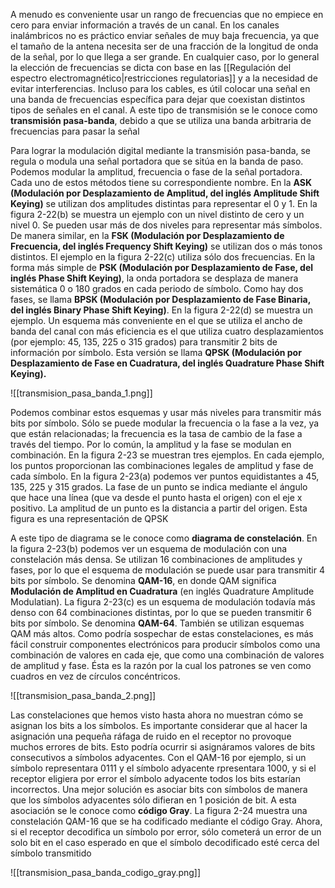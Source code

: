 A menudo es conveniente usar un rango de frecuencias que no empiece en cero para enviar información a través de un canal. En los canales inalámbricos no es práctico enviar señales de muy baja frecuencia, ya que el tamaño de la antena necesita ser de una fracción de la longitud de onda de la señal, por lo que llega a ser grande. En cualquier caso, por lo general la elección de frecuencias se dicta con base en las [[Regulación del espectro electromagnético|restricciones regulatorias]] y a la necesidad de evitar interferencias. Incluso para los cables, es útil colocar una señal en una banda de frecuencias específica para dejar que coexistan distintos tipos de señales en el canal. A este tipo de transmisión se le conoce como **transmisión pasa-banda**, debido a que se utiliza una banda arbitraria de frecuencias para pasar la señal

Para lograr la modulación digital mediante la transmisión pasa-banda, se regula o modula una señal portadora que se sitúa en la banda de paso. Podemos modular la amplitud, frecuencia o fase de la señal portadora. Cada uno de estos métodos tiene su correspondiente nombre. En la **ASK (Modulación por Desplazamiento de Amplitud, del inglés Amplitude Shift Keying)** se utilizan dos amplitudes distintas para representar el 0 y 1. En la figura 2-22(b) se muestra un ejemplo con un nivel distinto de cero y un nivel 0. Se pueden usar más de dos niveles para representar más símbolos. De manera similar, en la **FSK (Modulación por Desplazamiento de Frecuencia, del inglés Frequency Shift Keying)** se utilizan dos o más tonos distintos. El ejemplo en la figura 2-22(c) utiliza sólo dos frecuencias. En la forma más simple de **PSK (Modulación por Desplazamiento de Fase, del inglés Phase Shift Keying)**, la onda portadora se desplaza de manera sistemática 0 o 180 grados en cada periodo de símbolo. Como hay dos fases, se llama **BPSK (Modulación por Desplazamiento de Fase Binaria, del inglés Binary Phase Shift Keying)**. En la figura 2-22(d) se muestra un ejemplo. Un esquema más conveniente en el que se utiliza el ancho de banda del canal con más eficiencia es el que utiliza cuatro desplazamientos (por ejemplo: 45, 135, 225 o 315 grados) para transmitir 2 bits de información por símbolo. Esta versión se llama **QPSK (Modulación por Desplazamiento de Fase en Cuadratura, del inglés Quadrature Phase Shift Keying).**

![[transmision_pasa_banda_1.png]]

Podemos combinar estos esquemas y usar más niveles para transmitir más bits por símbolo. Sólo se puede modular la frecuencia o la fase a la vez, ya que están relacionadas; la frecuencia es la tasa de cambio de la fase a través del tiempo. Por lo común, la amplitud y la fase se modulan en combinación. En la figura 2-23 se muestran tres ejemplos. En cada ejemplo, los puntos proporcionan las combinaciones legales de amplitud y fase de cada símbolo. En la figura 2-23(a) podemos ver puntos equidistantes a 45, 135, 225 y 315 grados. La fase de un punto se indica mediante el ángulo que hace una línea (que va desde el punto hasta el origen) con el eje x positivo. La amplitud de un punto es la distancia a partir del origen. Esta figura es una representación de QPSK

A este tipo de diagrama se le conoce como **diagrama de constelación**. En la figura 2-23(b) podemos ver un esquema de modulación con una constelación más densa. Se utilizan 16 combinaciones de amplitudes y fases, por lo que el esquema de modulación se puede usar para transmitir 4 bits por símbolo. Se denomina **QAM-16**, en donde QAM significa **Modulación de Amplitud en Cuadratura** (en inglés Quadrature Amplitude Modulatian). La figura 2-23(c) es un esquema de modulación todavía más denso con 64 combinaciones distintas, por lo que se pueden transmitir 6 bits por símbolo. Se denomina **QAM-64**. También se utilizan esquemas QAM más altos. Como podría sospechar de estas constelaciones, es más fácil construir componentes electrónicos para producir símbolos como una combinación de valores en cada eje, que como una combinación de valores de amplitud y fase. Ésta es la razón por la cual los patrones se ven como cuadros en vez de círculos concéntricos.

![[transmision_pasa_banda_2.png]]

Las constelaciones que hemos visto hasta ahora no muestran cómo se asignan los bits a los símbolos. Es importante considerar que al hacer la asignación una pequeña ráfaga de ruido en el receptor no provoque muchos errores de bits. Esto podría ocurrir si asignáramos valores de bits consecutivos a símbolos adyacentes. Con el QAM-16 por ejemplo, si un símbolo representara 0111 y el símbolo adyacente rpresentara 1000, y si el receptor eligiera por error el símbolo adyacente todos los bits estarían incorrectos. Una mejor solución es asociar bits con símbolos de manera que los símbolos adyacentes sólo difieran en 1 posición de bit. A esta asociación se le conoce como **código Gray**. La figura 2-24 muestra una constelación QAM-16 que se ha codificado mediante el código Gray. Ahora, si el receptor decodifica un símbolo por error, sólo cometerá un error de un solo bit en el caso esperado en que el símbolo decodificado esté cerca del símbolo transmitido

![[transmision_pasa_banda_codigo_gray.png]]